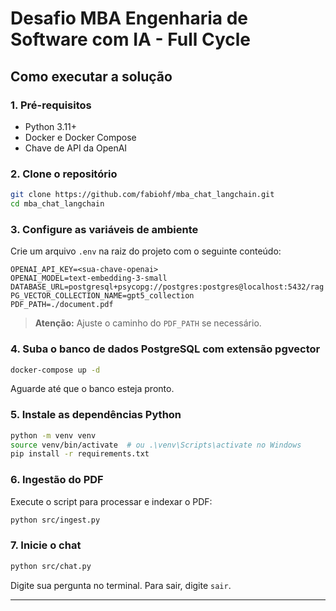 # Desafio MBA Engenharia de Software com IA - Full Cycle

## Como executar a solução

### 1. Pré-requisitos

- Python 3.11+
- Docker e Docker Compose
- Chave de API da OpenAI

### 2. Clone o repositório

```sh
git clone https://github.com/fabiohf/mba_chat_langchain.git
cd mba_chat_langchain
```

### 3. Configure as variáveis de ambiente

Crie um arquivo `.env` na raiz do projeto com o seguinte conteúdo:

```
OPENAI_API_KEY=<sua-chave-openai>
OPENAI_MODEL=text-embedding-3-small
DATABASE_URL=postgresql+psycopg://postgres:postgres@localhost:5432/rag
PG_VECTOR_COLLECTION_NAME=gpt5_collection
PDF_PATH=./document.pdf
```

> **Atenção:** Ajuste o caminho do `PDF_PATH` se necessário.

### 4. Suba o banco de dados PostgreSQL com extensão pgvector

```sh
docker-compose up -d
```

Aguarde até que o banco esteja pronto.

### 5. Instale as dependências Python

```sh
python -m venv venv
source venv/bin/activate  # ou .\venv\Scripts\activate no Windows
pip install -r requirements.txt
```

### 6. Ingestão do PDF

Execute o script para processar e indexar o PDF:

```sh
python src/ingest.py
```

### 7. Inicie o chat

```sh
python src/chat.py
```

Digite sua pergunta no terminal. Para sair, digite `sair`.

---